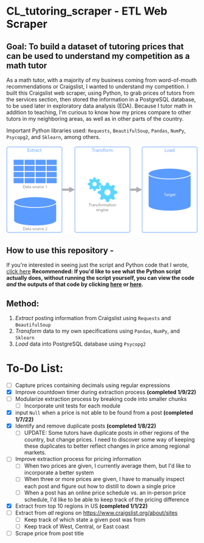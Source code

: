 # CL_tutoring_scraper - ETL Web Scraper
## Goal: To build a dataset of tutoring prices that can be used to understand my competition as a math tutor
As a math tutor, with a majority of my business coming from word-of-mouth recommendations or Craigslist, I wanted to understand my competition.  I built this Craigslist web scraper, using Python, to grab prices of tutors from the services section, then stored the information in a PostgreSQL database, to be used later in exploratory data analysis (EDA).  Because I tutor math in addition to teaching, I'm curious to know how my prices compare to other tutors in my neighboring areas, as well as in other parts of the country.

Important Python libraries used: `Requests`, `BeautifulSoup`, `Pandas`, `NumPy`, `Psycopg2`, and `Sklearn`, among others.

![Extract, Transform, Load](https://github.com/papir805/craigslist_web_scraper/blob/master/etl._thumbnail.png)

## How to use this repository - 
If you're interested in seeing just the script and Python code that I wrote, [click here](https://github.com/papir805/craigslist_web_scraper/blob/master/v1.3craigslist_scraper_tutoring.py)
**Recommended: If you'd like to see what the Python script actually does, without running the script yourself, you can view the code *and* the outputs of that code by clicking [here](https://github.com/papir805/craigslist_web_scraper/blob/master/v1.3craigslist_scraper_tutoring.ipynb) or [here](https://nbviewer.org/github/papir805/craigslist_web_scraper/blob/master/v1.3craigslist_scraper_tutoring.ipynb).**


## Method:

1. *Extract* posting information from Craigslist using `Requests` and `BeautifulSoup`
2. *Transform* data to my own specifications using `Pandas`, `NumPy`, and `Sklearn`
3. *Load* data into PostgreSQL database using `Psycopg2`

# To-Do List:
- [ ] Capture prices containing decimals using regular expressions
- [X] Improve countdown timer during extraction process **(completed 1/9/22)**
- [ ] Modularize extraction process by breaking code into smaller chunks
  - [ ] Incorporate unit tests for each module
- [X] input `Null` when a price is not able to be found from a post **(completed 1/7/22)**
- [X] Identify and remove duplicate posts **(completed 1/8/22)**
  - [ ] UPDATE: Some tutors have duplicate posts in other regions of the country, but change prices.  I need to discover some way of keeping these duplicates to better reflect changes in price among regional markets.
- [ ] Improve extraction process for pricing information
  - [ ] When two prices are given, I currently average them, but I'd like to incorporate a better system
  - [ ] When three or more prices are given, I have to manually inspect each post and figure out how to distill to down a single price
  - [ ] When a post has an online price schedule vs. an in-person price schedule, I'd like to be able to keep track of the pricing difference
- [X] Extract from top 10 regions in US **(completed 1/1/22)**
- [ ] Extract from *all* regions on https://www.craigslist.org/about/sites
  - [ ] Keep track of which state a given post was from
  - [ ] Keep track of West, Central, or East coast
- [ ] Scrape price from post title
